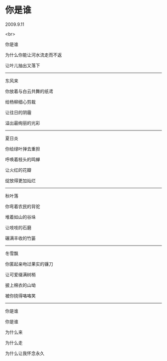# 你是谁

2009.9.11

&lt;br&gt;

你是谁

为什么你能让河水流走而不返

让叶儿抽出又落下

---

东风来

你放着与白云共舞的纸鸢

给杨柳细心剪裁

让往日的阴霾

溢出最绚丽的光彩

---

夏日炎

你给绿叶掸去重担

呼唤着枝头的鸣蝉

让火红的花瓣

绽放得更加灿烂

---

秋叶落

你弯着农民的背驼

堆着如山的谷垛

让吱吱的石磨

碾满丰收的竹篓

---

冬雪飘

你匿起亲吻过果实的镰刀

让可爱缀满树梢

披上棉衣的山坳

被你挠得咯咯笑

---

你是谁

你是谁

为什么来

为什么走

为什么让我怀念永久

